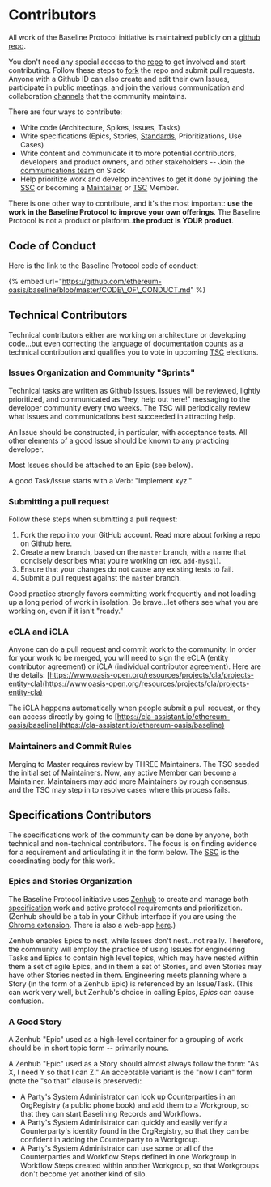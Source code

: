 # Contributors

All work of the Baseline Protocol initiative is maintained publicly on a [github repo](https://github.com/ethereum-oasis/baseline).

You don't need any special access to the [repo](https://github.com/ethereum-oasis/baseline) to get involved and start contributing. Follow these steps to [fork](contributors.md#submitting-a-pull-request) the repo and submit pull requests. Anyone with a Github ID can also create and edit their own Issues, participate in public meetings, and join the various communication and collaboration [channels](open-source-community.md#connecting-with-each-other-directly) that the community maintains.

There are four ways to contribute:

* Write code \(Architecture, Spikes, Issues, Tasks\)
* Write specifications \(Epics, Stories, [Standards](../baseline-protocol-standard/standards/), Prioritizations, Use Cases\)
* Write content and communicate it to more potential contributors, developers and product owners, and other stakeholders -- Join the [communications team](https://ethereum-baseline.slack.com/archives/C011NCZ2ES1) on Slack
* Help prioritize work and develop incentives to get it done by joining the [SSC](specifications-steering-committee.md) or becoming a [Maintainer](members.md) or [TSC](technical-steering-committee.md) Member.

There is one other way to contribute, and it's the most important: **use the work in the Baseline Protocol to improve your own offerings**. The Baseline Protocol is not a product or platform..**the product is YOUR product**.

## Code of Conduct <a id="code-of-conduct"></a>

Here is the link to the Baseline Protocol code of conduct:

{% embed url="https://github.com/ethereum-oasis/baseline/blob/master/CODE\_OF\_CONDUCT.md" %}

## Technical Contributors <a id="technical-contributors"></a>

Technical contributors either are working on architecture or developing code...but even correcting the language of documentation counts as a technical contribution and qualifies you to vote in upcoming [TSC](community-leaders.md#your-technical-steering-committee) elections.

### Issues Organization and Community "Sprints" <a id="issues-organization-and-community-sprints"></a>

Technical tasks are written as Github Issues. Issues will be reviewed, lightly prioritized, and communicated as "hey, help out here!" messaging to the developer community every two weeks. The TSC will periodically review what Issues and communications best succeeded in attracting help.

An Issue should be constructed, in particular, with acceptance tests. All other elements of a good Issue should be known to any practicing developer.

Most Issues should be attached to an Epic \(see below\).

A good Task/Issue starts with a Verb: "Implement xyz."

### Submitting a pull request <a id="submitting-a-pull-request"></a>

Follow these steps when submitting a pull request:

1. Fork the repo into your GitHub account. Read more about forking a repo on Github [here](https://help.github.com/articles/fork-a-repo/).
2. Create a new branch, based on the `master` branch, with a name that concisely describes what you’re working on \(ex. `add-mysql`\).
3. Ensure that your changes do not cause any existing tests to fail.
4. Submit a pull request against the `master` branch.

Good practice strongly favors committing work frequently and not loading up a long period of work in isolation. Be brave...let others see what you are working on, even if it isn't "ready."

### eCLA and iCLA <a id="ecla-and-icla"></a>

Anyone can do a pull request and commit work to the community. In order for your work to be merged, you will need to sign the eCLA \(entity contributor agreement\) or iCLA \(individual contributor agreement\). Here are the details: [https://www.oasis-open.org/resources/projects/cla/projects-entity-cla](https://www.oasis-open.org/resources/projects/cla/projects-entity-cla)​

The iCLA happens automatically when people submit a pull request, or they can access directly by going to [https://cla-assistant.io/ethereum-oasis/baseline](https://cla-assistant.io/ethereum-oasis/baseline)​

### Maintainers and Commit Rules <a id="maintainers-and-commit-rules"></a>

Merging to Master requires review by THREE Maintainers. The TSC seeded the initial set of Maintainers. Now, any active Member can become a Maintainer. Maintainers may add more Maintainers by rough consensus, and the TSC may step in to resolve cases where this process fails.

## Specifications Contributors <a id="specifications-contributors"></a>

The specifications work of the community can be done by anyone, both technical and non-technical contributors. The focus is on finding evidence for a requirement and articulating it in the form below. The [SSC](community-leaders.md#your-specifications-steering-committee) is the coordinating body for this work.

### Epics and Stories Organization <a id="epics-and-stories-organization"></a>

The Baseline Protocol initiative uses [Zenhub](https://app.zenhub.com/workspaces/baseline-5e713dc4f555144d9d6d17f6/roadmap) to create and manage both [specification](https://github.com/ethereum-oasis/baseline/tree/master/reference-implementations/radish34/ui#workspaces/baseline-5e713dc4f555144d9d6d17f6/roadmap?repos=239590893) work and active protocol requirements and prioritization. \(Zenhub should be a tab in your Github interface if you are using the [Chrome extension](https://chrome.google.com/webstore/detail/zenhub-for-github/ogcgkffhplmphkaahpmffcafajaocjbd?hl=en-US). There is also a web-app [here](https://app.zenhub.com/workspaces/baseline-5e713dc4f555144d9d6d17f6/roadmap).\)

Zenhub enables Epics to nest, while Issues don't nest...not really. Therefore, the community will employ the practice of using Issues for engineering Tasks and Epics to contain high level topics, which may have nested within them a set of agile Epics, and in them a set of Stories, and even Stories may have other Stories nested in them. Engineering meets planning where a Story \(in the form of a Zenhub Epic\) is referenced by an Issue/Task. \(This can work very well, but Zenhub's choice in calling Epics, _Epics_ can cause confusion.

### A Good Story <a id="a-good-story"></a>

A Zenhub "Epic" used as a high-level container for a grouping of work should be in short topic form -- primarily nouns.

A Zenhub "Epic" used as a Story should almost always follow the form: "As X, I need Y so that I can Z." An acceptable variant is the "now I can" form \(note the "so that" clause is preserved\):

* A Party's System Administrator can look up Counterparties in an OrgRegistry \(a public phone book\) and add them to a Workgroup, so that they can start Baselining Records and Workflows.
* A Party's System Administrator can quickly and easily verify a Counterparty's identity found in the OrgRegistry, so that they can be confident in adding the Counterparty to a Workgroup.
* A Party's System Administrator can use some or all of the Counterparties and Workflow Steps defined in one Workgroup in Workflow Steps created within another Workgroup, so that Workgroups don't become yet another kind of silo.

​

